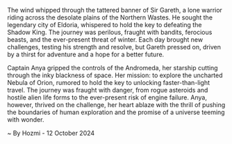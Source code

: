 
The wind whipped through the tattered banner of Sir Gareth, a lone warrior riding across the desolate plains of the Northern Wastes. He sought the legendary city of Eldoria, whispered to hold the key to defeating the Shadow King. The journey was perilous, fraught with bandits, ferocious beasts, and the ever-present threat of winter. Each day brought new challenges, testing his strength and resolve, but Gareth pressed on, driven by a thirst for adventure and a hope for a better future.

Captain Anya gripped the controls of the Andromeda, her starship cutting through the inky blackness of space. Her mission: to explore the uncharted Nebula of Orion, rumored to hold the key to unlocking faster-than-light travel. The journey was fraught with danger, from rogue asteroids and hostile alien life forms to the ever-present risk of engine failure. Anya, however, thrived on the challenge, her heart ablaze with the thrill of pushing the boundaries of human exploration and the promise of a universe teeming with wonder. 

~ By Hozmi - 12 October 2024
